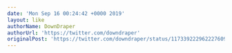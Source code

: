 ```yaml
---
date: 'Mon Sep 16 00:24:42 +0000 2019'
layout: like
authorName: DownDraper
authorUrl: 'https://twitter.com/downdraper'
originalPost: 'https://twitter.com/downdraper/status/1173392229622276098'
---
```

